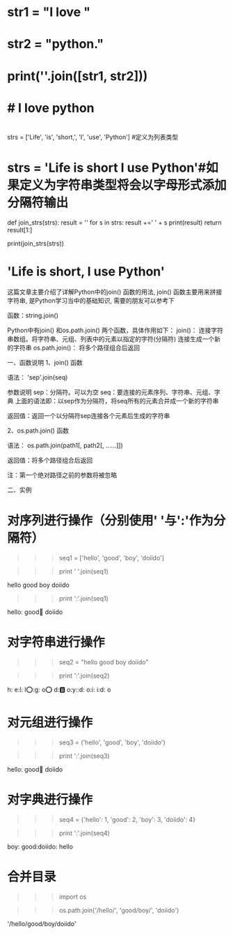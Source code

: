 # str1 = "I love "
# str2 = "python."
# print(''.join([str1, str2]))
# # I love python
#

strs = ['Life', 'is', 'short,', 'I', 'use', 'Python'] #定义为列表类型
# strs = 'Life is short I use Python'#如果定义为字符串类型将会以字母形式添加分隔符输出
def join_strs(strs):
    result = ''
    for s in strs:
        result +=' ' + s
    print(result)
    return result[1:]

print(join_strs(strs))
# 'Life is short, I use Python'

这篇文章主要介绍了详解Python中的join()
函数的用法, join()
函数主要用来拼接字符串, 是Python学习当中的基础知识, 需要的朋友可以参考下

函数：string.join()

Python中有join()
和os.path.join()
两个函数，具体作用如下：
join()：    连接字符串数组。将字符串、元组、列表中的元素以指定的字符(分隔符)
连接生成一个新的字符串
os.path.join()：  将多个路径组合后返回

一、函数说明
1、join()
函数

语法：  'sep'.join(seq)

参数说明
sep：分隔符。可以为空
seq：要连接的元素序列、字符串、元组、字典
上面的语法即：以sep作为分隔符，将seq所有的元素合并成一个新的字符串

返回值：返回一个以分隔符sep连接各个元素后生成的字符串

2、os.path.join()
函数

语法：  os.path.join(path1[, path2[, ......]])

返回值：将多个路径组合后返回

注：第一个绝对路径之前的参数将被忽略

二、实例

# 对序列进行操作（分别使用' '与':'作为分隔符）


>> > seq1 = ['hello', 'good', 'boy', 'doiido']

>> > print
' '.join(seq1)

hello
good
boy
doiido

>> > print
':'.join(seq1)

hello: good:boy: doiido

# 对字符串进行操作


>> > seq2 = "hello good boy doiido"

>> > print
':'.join(seq2)

h: e:l: l:o::g: o:o: d::b: o:y::d: o:i: i:d: o

# 对元组进行操作


>> > seq3 = ('hello', 'good', 'boy', 'doiido')

>> > print
':'.join(seq3)

hello: good:boy: doiido

# 对字典进行操作


>> > seq4 = {'hello': 1, 'good': 2, 'boy': 3, 'doiido': 4}

>> > print
':'.join(seq4)

boy: good:doiido: hello

# 合并目录


>> > import os

>> > os.path.join('/hello/', 'good/boy/', 'doiido')

'/hello/good/boy/doiido'
